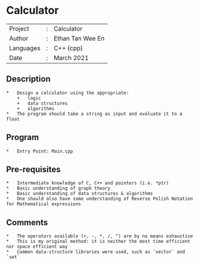 ﻿# Calculator

|                   |   |                       |
|-------------------|---|-----------------------|
|   Project         | : |   Calculator          |
|   Author          | : |   Ethan Tan Wee En    |
|   Languages       | : |   C++ (cpp)           |
|   Date            | : |   March 2021          |

## Description

    *   Design a calculator using the appropriate:
        +   logic
        +   data structures
        +   algorithms
    *   The program should take a string as input and evaluate it to a float

## Program
    
    *   Entry Point: Main.cpp

## Pre-requisites

    *   Intermediate knowledge of C, C++ and pointers (i.e. *ptr)
    *   Basic understanding of graph theory
    *   Basic understanding of data structures & algorithms
    *   One should also have some understanding of Reverse Polish Notation for Mathematical expressions

## Comments

    *   The operators available (+, -, *, /, ^) are by no means exhaustive
    *   This is my original method: it is neither the most time efficient nor space efficient way
    *   Common data-structure libraries were used, such as `vector` and `set`